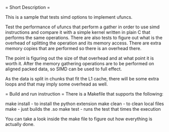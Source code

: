 = Short Description =

This is a sample that tests simd options to implement ufuncs.

Test the performance of ufuncs that perform a gather in order to
use simd instructions and compare it with a simple kernel written
in plain C that performs the same operations. There are also tests
to figure out what is the overhead of splitting the operation and
its memory access. There are extra memory copies that are performed
so there is an overhead there.

The point is figuring out the size of that overhead and at what point
it is worth it. After the memory gathering operations are to be
performed on aligned packed data, so SIMD can be used to full effect.

As the data is split in chunks that fit the L1 cache, there will be
some extra loops and that may imply some overhead as well.


= Build and run instruction =
There is a Makefile that supports the following:

make install - to install the python extension
make clean   - to clean local files
make         - just builds the .so
make test    - runs the test that times the execution

You can take a look inside the make file to figure out how everything
is actually done.